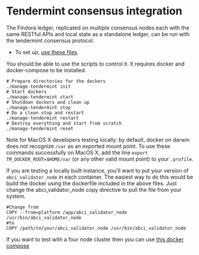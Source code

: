 # Tendermint consensus integration
The Findora ledger, replicated on multiple consensus nodes each with the same RESTful APIs and local state as a standalone ledger, can be run with the tendermint consensus protocol.
* To set up, [use these files](https://github.com/findoraorg/service-dockers/tree/master/tendermint_validator).

You should be able to use the scripts to control it.
It requires docker and docker-compose to be installed.
```
# Prepare directories for the dockers
./manage-tendermint init
# Start dockers
./manage-tendermint start
# Shutdown dockers and clean up
./manage-tendermint stop
# Do a clean stop and restart
./manage-tendermint restart
# Destroy everything and start from scratch
./manage-tendermint reset
```

Note for MacOS X developers testing locally: by default, docker on darwin does not recognize `/var` as an exported mount point.
To use these commands successfully on MacOS X, add the line `export TM_DOCKER_ROOT=$HOME/var` (or any other valid mount point) to your `.profile`.

If you are testing a locally built instance, you'll want to put your version of `abci_validator_node` in each container.
The easiest way to do this would be build the docker using the dockerfile included in the above files.
Just change the abci_validator_node copy directive to pull the file from your system.

```
#Change from
COPY --from=platform /app/abci_validator_node /usr/bin/abci_validator_node
#to
COPY /path/to/your/abci_validator_node /usr/bin/abci_validator_node
```

If you want to test with a four node cluster then you can use [this docker compose](https://github.com/findoraorg/findora-admin/blob/master/configuration-management/salt/tendermint/docker-compose.yml)
